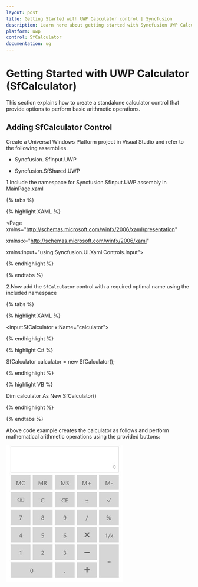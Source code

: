 ```yaml
---
layout: post
title: Getting Started with UWP Calculator control | Syncfusion
description: Learn here about getting started with Syncfusion UWP Calculator (SfCalculator) control, its elements and more.
platform: uwp
control: SfCalculator
documentation: ug
---
```


# Getting Started with UWP Calculator (SfCalculator)

This section explains how to create a standalone calculator control that provide options to perform basic arithmetic operations.

## Adding SfCalculator Control

Create a Universal Windows Platform project in Visual Studio and refer to the following assemblies.

* Syncfusion. SfInput.UWP

* Syncfusion.SfShared.UWP

1.Include the namespace for Syncfusion.SfInput.UWP assembly in MainPage.xaml

{% tabs %}

{% highlight XAML %}
 
<Page xmlns="http://schemas.microsoft.com/winfx/2006/xaml/presentation"

xmlns:x="http://schemas.microsoft.com/winfx/2006/xaml"

xmlns:input="using:Syncfusion.UI.Xaml.Controls.Input">

{% endhighlight %}

{% endtabs %}

2.Now add the `SfCalculator` control with a required optimal name using the included namespace

{% tabs %}

{% highlight XAML %}

<input:SfCalculator x:Name="calculator">

{% endhighlight %}

{% highlight C# %}

 SfCalculator calculator = new SfCalculator();

{% endhighlight %}

{% highlight VB %}

  Dim calculator As New SfCalculator()

{% endhighlight %}

{% endtabs %}

Above code example creates the calculator as follows and perform mathematical arithmetic operations using the provided buttons:

![SfCalculator in UWP](sfcalculator-images/uwp-calculator-adding-sfcalculator-control.jpeg)